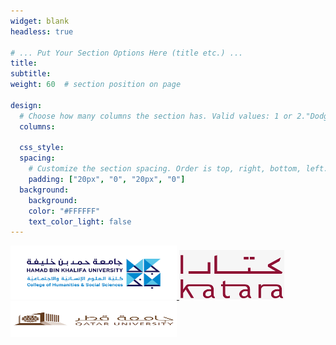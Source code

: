 ```yaml
---
widget: blank
headless: true

# ... Put Your Section Options Here (title etc.) ...
title: 
subtitle:
weight: 60  # section position on page

design:
  # Choose how many columns the section has. Valid values: 1 or 2."DodgerBlue"
  columns:
  
  css_style: 
  spacing:
    # Customize the section spacing. Order is top, right, bottom, left.
    padding: ["20px", "0", "20px", "0"]
  background:
    background:
    color: "#FFFFFF"
    text_color_light: false
---
```

<div >
<a href="https://www.hbku.edu.qa/en/chss/research" target="_blank">
<img style="display: inline;" src="../images/hbku.png" width="266" height="86">
</a>
<a href="https://www.katara.net/" target="_blank">
<img style="display: inline;" src="../images/katara.png" width="168" height="79">
</a>
<a href="http://www.qu.edu.qa/" target="_blank">
<img style="display: inline;" src="../images/qatar-university.png" width="266" height="57">
</a>
</div>

